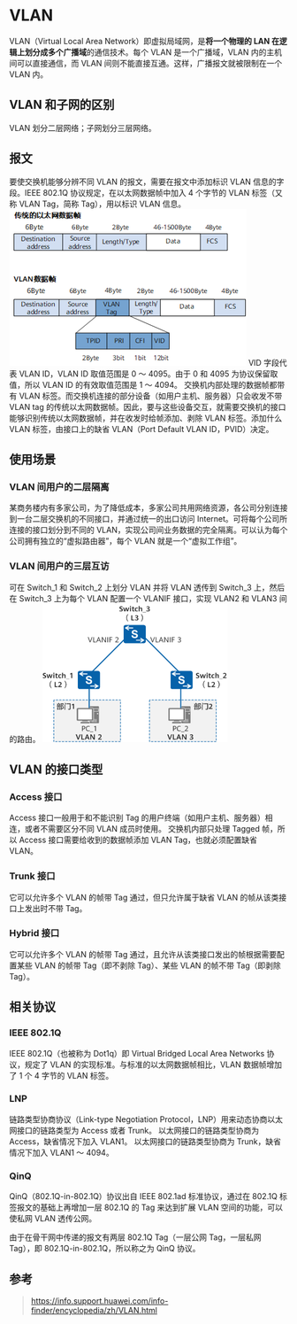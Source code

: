 # VLAN

VLAN（Virtual Local Area Network）即虚拟局域网，是**将一个物理的 LAN 在逻辑上划分成多个广播域**的通信技术。每个 VLAN 是一个广播域，VLAN 内的主机间可以直接通信，而 VLAN 间则不能直接互通。这样，广播报文就被限制在一个 VLAN 内。

## VLAN 和子网的区别

VLAN 划分二层网络；子网划分三层网络。

## 报文

要使交换机能够分辨不同 VLAN 的报文，需要在报文中添加标识 VLAN 信息的字段。IEEE 802.1Q 协议规定，在以太网数据帧中加入 4 个字节的 VLAN 标签（又称 VLAN Tag，简称 Tag），用以标识 VLAN 信息。
![VLAN数据帧与以太网数据帧](picture/ethernet_vlan_frame.png)
VID 字段代表 VLAN ID，VLAN ID 取值范围是 0 ～ 4095。由于 0 和 4095 为协议保留取值，所以 VLAN ID 的有效取值范围是 1 ～ 4094。
交换机内部处理的数据帧都带有 VLAN 标签。而交换机连接的部分设备（如用户主机、服务器）只会收发不带 VLAN tag 的传统以太网数据帧。因此，要与这些设备交互，就需要交换机的接口能够识别传统以太网数据帧，并在收发时给帧添加、剥除 VLAN 标签。添加什么 VLAN 标签，由接口上的缺省 VLAN（Port Default VLAN ID，PVID）决定。

## 使用场景

### VLAN 间用户的二层隔离

某商务楼内有多家公司，为了降低成本，多家公司共用网络资源，各公司分别连接到一台二层交换机的不同接口，并通过统一的出口访问 Internet。可将每个公司所连接的接口划分到不同的 VLAN，实现公司间业务数据的完全隔离。可以认为每个公司拥有独立的“虚拟路由器”，每个 VLAN 就是一个“虚拟工作组”。

### VLAN 间用户的三层互访

可在 Switch_1 和 Switch_2 上划分 VLAN 并将 VLAN 透传到 Switch_3 上，然后在 Switch_3 上为每个 VLAN 配置一个 VLANIF 接口，实现 VLAN2 和 VLAN3 间的路由。
![通过VLANIF实现VLAN间用户的三层互访](picture/vlanif.png)

## VLAN 的接口类型

### Access 接口

Access 接口一般用于和不能识别 Tag 的用户终端（如用户主机、服务器）相连，或者不需要区分不同 VLAN 成员时使用。
交换机内部只处理 Tagged 帧，所以 Access 接口需要给收到的数据帧添加 VLAN Tag，也就必须配置缺省 VLAN。

### Trunk 接口

它可以允许多个 VLAN 的帧带 Tag 通过，但只允许属于缺省 VLAN 的帧从该类接口上发出时不带 Tag。

### Hybrid 接口

它可以允许多个 VLAN 的帧带 Tag 通过，且允许从该类接口发出的帧根据需要配置某些 VLAN 的帧带 Tag（即不剥除 Tag）、某些 VLAN 的帧不带 Tag（即剥除 Tag）。

## 相关协议

### IEEE 802.1Q

IEEE 802.1Q（也被称为 Dot1q）即 Virtual Bridged Local Area Networks 协议，规定了 VLAN 的实现标准。与标准的以太网数据帧相比，VLAN 数据帧增加了 1 个 4 字节的 VLAN 标签。

### LNP

链路类型协商协议（Link-type Negotiation Protocol，LNP）用来动态协商以太网接口的链路类型为 Access 或者 Trunk。
以太网接口的链路类型协商为 Access，缺省情况下加入 VLAN1。
以太网接口的链路类型协商为 Trunk，缺省情况下加入 VLAN1 ～ 4094。

### QinQ

QinQ（802.1Q-in-802.1Q）协议出自 IEEE 802.1ad 标准协议，通过在 802.1Q 标签报文的基础上再增加一层 802.1Q 的 Tag 来达到扩展 VLAN 空间的功能，可以使私网 VLAN 透传公网。

由于在骨干网中传递的报文有两层 802.1Q Tag（一层公网 Tag，一层私网 Tag），即 802.1Q-in-802.1Q，所以称之为 QinQ 协议。

## 参考

> https://info.support.huawei.com/info-finder/encyclopedia/zh/VLAN.html
